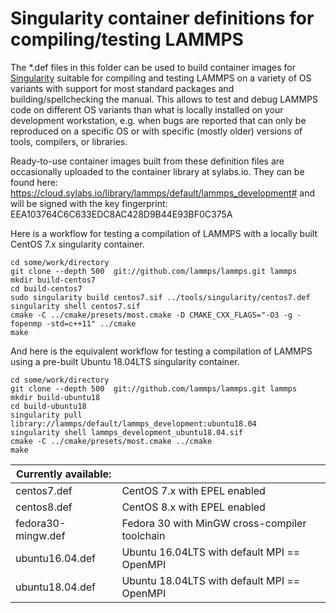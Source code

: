 # Singularity container definitions for compiling/testing LAMMPS

The *.def files in this folder can be used to build container images
for [Singularity](https://sylabs.io) suitable for compiling and testing
LAMMPS on a variety of OS variants with support for most standard packages
and building/spellchecking the manual. This allows to test and debug
LAMMPS code on different OS variants than what is locally installed on
your development workstation, e.g. when bugs are reported that can only
be reproduced on a specific OS or with specific (mostly older) versions
of tools, compilers, or libraries.

Ready-to-use container images built from these definition files are
occasionally uploaded to the container library at sylabs.io. They
can be found here: https://cloud.sylabs.io/library/lammps/default/lammps_development#
and will be signed with the key fingerprint: EEA103764C6C633EDC8AC428D9B44E93BF0C375A

Here is a workflow for testing a compilation of LAMMPS with a locally
built CentOS 7.x singularity container.

```
cd some/work/directory
git clone --depth 500  git://github.com/lammps/lammps.git lammps
mkdir build-centos7
cd build-centos7
sudo singularity build centos7.sif ../tools/singularity/centos7.def
singularity shell centos7.sif
cmake -C ../cmake/presets/most.cmake -D CMAKE_CXX_FLAGS="-O3 -g -fopenmp -std=c++11" ../cmake
make
```

And here is the equivalent workflow for testing a compilation of LAMMPS
using a pre-built Ubuntu 18.04LTS singularity container.

```
cd some/work/directory
git clone --depth 500  git://github.com/lammps/lammps.git lammps
mkdir build-ubuntu18
cd build-ubuntu18
singularity pull library://lammps/default/lammps_development:ubuntu18.04
singularity shell lammps_development_ubuntu18.04.sif
cmake -C ../cmake/presets/most.cmake ../cmake
make
```

| Currently available: |     |
| --- | --- |
| centos7.def | CentOS 7.x with EPEL enabled |
| centos8.def | CentOS 8.x with EPEL enabled |
| fedora30-mingw.def | Fedora 30 with MinGW cross-compiler toolchain |
| ubuntu16.04.def | Ubuntu 16.04LTS with default MPI == OpenMPI |
| ubuntu18.04.def | Ubuntu 18.04LTS with default MPI == OpenMPI |
